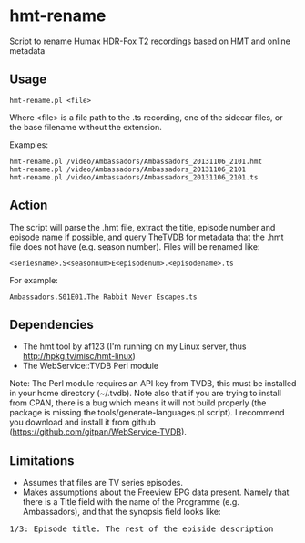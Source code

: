 # hmt-rename
Script to rename Humax HDR-Fox T2 recordings based on HMT and online metadata

## Usage

	hmt-rename.pl <file>

Where &lt;file&gt; is a file path to the .ts recording, one of the sidecar files, or the base filename without the extension.

Examples:

	hmt-rename.pl /video/Ambassadors/Ambassadors_20131106_2101.hmt
	hmt-rename.pl /video/Ambassadors/Ambassadors_20131106_2101
	hmt-rename.pl /video/Ambassadors/Ambassadors_20131106_2101.ts

## Action

The script will parse the .hmt file, extract the title, episode number and episode name if possible, and query TheTVDB for metadata that the .hmt file does not have (e.g. season number). Files will be renamed like:

	<seriesname>.S<seasonnum>E<episodenum>.<episodename>.ts

For example:

	Ambassadors.S01E01.The Rabbit Never Escapes.ts

## Dependencies

- The hmt tool by af123 (I'm running on my Linux server, thus http://hpkg.tv/misc/hmt-linux)
- The WebService::TVDB Perl module

Note: The Perl module requires an API key from TVDB, this must be installed in your home directory (~/.tvdb). Note also that if you are trying to install from CPAN, there is a bug which means it will not build properly (the package is missing the tools/generate-languages.pl script). I recommend you download and install it from github (https://github.com/gitpan/WebService-TVDB).

## Limitations

* Assumes that files are TV series episodes.
* Makes assumptions about the Freeview EPG data present. Namely that there is a Title field with the name of the Programme (e.g. Ambassadors), and that the synopsis field looks like:  
<pre>1/3: Episode title. The rest of the episide description</pre>
